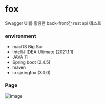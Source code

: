 # fox
Swagger UI를 활용한 back-front간 rest api 테스트

### environment
- macOS Big Sur
- IntelliJ IDEA Ultimate (2021.1.1)
- JAVA 11
- Spring boot (2.4.5)
- maven
- io.springfox (3.0.0)


### Page
![image](https://user-images.githubusercontent.com/30011635/117266095-dca09580-ae8f-11eb-8fa3-725e1989c528.png)
